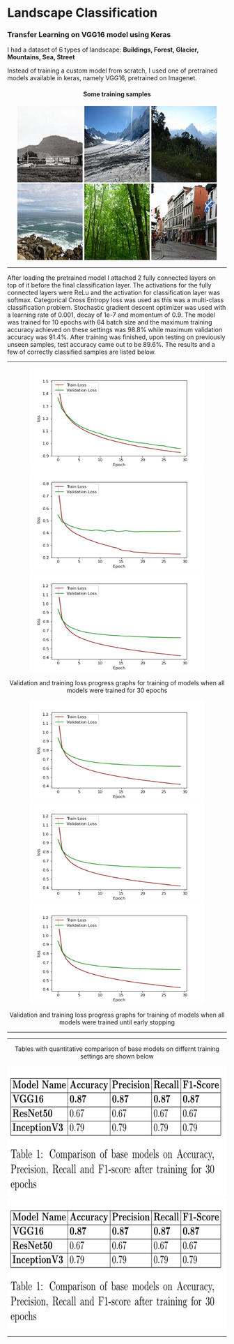 # Landscape Classification
<h3> Transfer Learning on VGG16 model using Keras </h3>

I had a dataset of 6 types of landscape: <b>Buildings, Forest, Glacier, Mountains, Sea, Street</b>

Instead of training a custom model from scratch, I used one of pretrained models available in keras, namely VGG16, pretrained on Imagenet.

<h4><p align="center">Some training samples</p></h4>

<p align="center">
  <img width="150" height="175" src='https://github.com/mhassan93/landscape-classification-TL/blob/main/Images/0.jpg'/>
  <img width="150" height="175" src='https://github.com/mhassan93/landscape-classification-TL/blob/main/Images/10.jpg'/>
  <img width="150" height="175" src='https://github.com/mhassan93/landscape-classification-TL/blob/main/Images/16.jpg'/>
  <img width="150" height="175" src='https://github.com/mhassan93/landscape-classification-TL/blob/main/Images/7.jpg'/>
  <img width="150" height="175" src='https://github.com/mhassan93/landscape-classification-TL/blob/main/Images/8.jpg'/>
  <img width="150" height="175" src='https://github.com/mhassan93/landscape-classification-TL/blob/main/Images/9.jpg'/>
</p>


<hr>
After loading the pretrained model I attached 2 fully connected layers on top of it before the final classification layer. The activations for the fully connected layers were ReLu and the activation for classification layer was softmax. Categorical Cross Entropy loss was used as this was a multi-class classification problem. Stochastic gradient descent optimizer was used with a learning rate of 0.001, decay of 1e-7 and momentum of 0.9. The model was trained for 10 epochs with 64 batch size and the maximum training accuracy achieved on these settings was 98.8% while maximum validation accuracy was 91.4%. After training was finished, upon testing on previously unseen samples, test accuracy came out to be 89.6%. The results and a few of correctly classified samples are listed below.


<hr>
<p align="center">
  <img width="400" height="230" src='https://github.com/mhassan93/landscape-classification-TL/blob/main/Results/Plot%20ResNet.png'/>
  <img width="400" height="230" src='https://github.com/mhassan93/landscape-classification-TL/blob/main/Results/Plot%20VGG16.png'/>
  <img width="400" height="230" src='https://github.com/mhassan93/landscape-classification-TL/blob/main/Results/Plot%20Inception.png'/>
</p>
<p align = "center">Validation and training loss progress graphs for training of models when all models were trained for 30 epochs</p>

<p align="center">
  <img width="400" height="230" src='https://github.com/mhassan93/landscape-classification-TL/blob/main/Results/Plot%20Inception.png'/>
  <img width="400" height="230" src='https://github.com/mhassan93/landscape-classification-TL/blob/main/Results/Plot%20Inception.png'/>
  <img width="400" height="230" src='https://github.com/mhassan93/landscape-classification-TL/blob/main/Results/Plot%20Inception.png'/>
</p>
<p align = "center">Validation and training loss progress graphs for training of models when all models were trained until early stopping</p>
<hr>

<hr>
<p align = "center">Tables with quantitative comparison of base models on differnt training settings are shown below</p>
<p align="center">
  <img width="700" height="300" src='https://github.com/mhassan93/landscape-classification-TL/blob/main/Results/Training%2030%20Epochs.png'/>
  <img width="700" height="300" src='https://github.com/mhassan93/landscape-classification-TL/blob/main/Results/Training%2030%20Epochs.png'/>
</p>
<hr>

